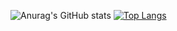 ![Anurag's GitHub stats](https://github-readme-stats.vercel.app/api?username=ShiralynDev&show_icons=true&theme=radical)
[![Top Langs](https://github-readme-stats.vercel.app/api/top-langs/?username=ShiralynDev)](https://github.com/anuraghazra/github-readme-stats)
